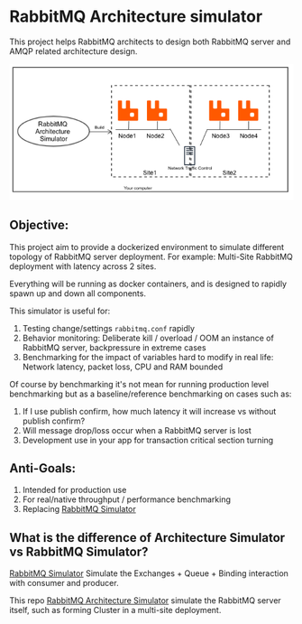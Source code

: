 # RabbitMQ Architecture simulator
This project helps RabbitMQ architects to design both RabbitMQ server and AMQP related architecture design.

![whatitdoes](doc/whatitdoes.png)

## Objective:
This project aim to provide a dockerized environment to simulate different topology of RabbitMQ server deployment.
For example: Multi-Site RabbitMQ deployment with latency across 2 sites.

Everything will be running as docker containers, and is designed to rapidly spawn up and down all components.

This simulator is useful for:
1. Testing change/settings `rabbitmq.conf` rapidly
2. Behavior monitoring: Deliberate kill / overload / OOM an instance of RabbitMQ server, backpressure in extreme cases
3. Benchmarking for the impact of variables hard to modify in real life: Network latency, packet loss, CPU and RAM bounded

Of course by benchmarking it's not mean for running production level benchmarking but as a baseline/reference benchmarking on
cases such as: 
1. If I use publish confirm, how much latency it will increase vs without publish confirm?
2. Will message drop/loss occur when a RabbitMQ server is lost
3. Development use in your app for transaction critical section turning

## Anti-Goals:
1. Intended for production use
2. For real/native throughput / performance benchmarking
3. Replacing [RabbitMQ Simulator](https://github.com/RabbitMQSimulator/RabbitMQSimulator) 

## What is the difference of Architecture Simulator vs RabbitMQ Simulator?
[RabbitMQ Simulator](https://github.com/RabbitMQSimulator/RabbitMQSimulator) Simulate the Exchanges + Queue + Binding interaction with consumer and producer.

This repo [RabbitMQ Architecture Simulator](https://github.com/hinyinlam/rabbitmq-architecture-simulator) simulate the RabbitMQ server itself, such as forming Cluster in a multi-site deployment.

